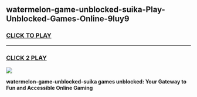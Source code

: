 
## watermelon-game-unblocked-suika-Play-Unblocked-Games-Online-9luy9
<h3>
<a href="https://premium76.site?title=watermelon-game-unblocked-suika&ref=24A">CLICK TO PLAY</a></h3>
<hr>

<h3>
<a href="https://premium76.site?title=watermelon-game-unblocked-suika&ref=24A">CLICK 2 PLAY</a>
  
</h3>

<a href="https://premium76.site?title=watermelon-game-unblocked-suika&ref=24A"><img src="https://clearcache.store/games.png"></a>


**watermelon-game-unblocked-suika games unblocked: Your Gateway to Fun and Accessible Online Gaming**
